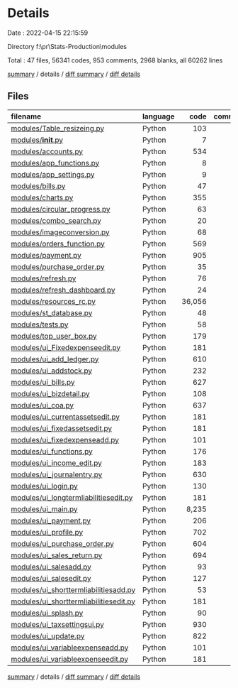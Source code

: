 # Details

Date : 2022-04-15 22:15:59

Directory f:\pr\Stats-Production\modules

Total : 47 files,  56341 codes, 953 comments, 2968 blanks, all 60262 lines

[summary](results.md) / details / [diff summary](diff.md) / [diff details](diff-details.md)

## Files
| filename | language | code | comment | blank | total |
| :--- | :--- | ---: | ---: | ---: | ---: |
| [modules/Table_resizeing.py](/modules/Table_resizeing.py) | Python | 103 | 3 | 20 | 126 |
| [modules/__init__.py](/modules/__init__.py) | Python | 7 | 19 | 5 | 31 |
| [modules/accounts.py](/modules/accounts.py) | Python | 534 | 90 | 85 | 709 |
| [modules/app_functions.py](/modules/app_functions.py) | Python | 8 | 32 | 4 | 44 |
| [modules/app_settings.py](/modules/app_settings.py) | Python | 9 | 7 | 2 | 18 |
| [modules/bills.py](/modules/bills.py) | Python | 47 | 1 | 4 | 52 |
| [modules/charts.py](/modules/charts.py) | Python | 355 | 24 | 70 | 449 |
| [modules/circular_progress.py](/modules/circular_progress.py) | Python | 63 | 27 | 16 | 106 |
| [modules/combo_search.py](/modules/combo_search.py) | Python | 20 | 0 | 11 | 31 |
| [modules/imageconversion.py](/modules/imageconversion.py) | Python | 68 | 1 | 16 | 85 |
| [modules/orders_function.py](/modules/orders_function.py) | Python | 569 | 7 | 77 | 653 |
| [modules/payment.py](/modules/payment.py) | Python | 905 | 5 | 69 | 979 |
| [modules/purchase_order.py](/modules/purchase_order.py) | Python | 35 | 1 | 4 | 40 |
| [modules/refresh.py](/modules/refresh.py) | Python | 76 | 10 | 12 | 98 |
| [modules/refresh_dashboard.py](/modules/refresh_dashboard.py) | Python | 24 | 3 | 5 | 32 |
| [modules/resources_rc.py](/modules/resources_rc.py) | Python | 36,056 | 36 | 8 | 36,100 |
| [modules/st_database.py](/modules/st_database.py) | Python | 48 | 1 | 5 | 54 |
| [modules/tests.py](/modules/tests.py) | Python | 58 | 1 | 11 | 70 |
| [modules/top_user_box.py](/modules/top_user_box.py) | Python | 179 | 139 | 44 | 362 |
| [modules/ui_Fixedexpenseedit.py](/modules/ui_Fixedexpenseedit.py) | Python | 181 | 10 | 42 | 233 |
| [modules/ui_add_ledger.py](/modules/ui_add_ledger.py) | Python | 610 | 10 | 24 | 644 |
| [modules/ui_addstock.py](/modules/ui_addstock.py) | Python | 232 | 24 | 60 | 316 |
| [modules/ui_bills.py](/modules/ui_bills.py) | Python | 627 | 10 | 36 | 673 |
| [modules/ui_bizdetail.py](/modules/ui_bizdetail.py) | Python | 108 | 10 | 31 | 149 |
| [modules/ui_coa.py](/modules/ui_coa.py) | Python | 637 | 10 | 38 | 685 |
| [modules/ui_currentassetsedit.py](/modules/ui_currentassetsedit.py) | Python | 181 | 10 | 42 | 233 |
| [modules/ui_fixedassetsedit.py](/modules/ui_fixedassetsedit.py) | Python | 181 | 10 | 42 | 233 |
| [modules/ui_fixedexpenseadd.py](/modules/ui_fixedexpenseadd.py) | Python | 101 | 10 | 9 | 120 |
| [modules/ui_functions.py](/modules/ui_functions.py) | Python | 176 | 72 | 39 | 287 |
| [modules/ui_income_edit.py](/modules/ui_income_edit.py) | Python | 183 | 10 | 44 | 237 |
| [modules/ui_journalentry.py](/modules/ui_journalentry.py) | Python | 630 | 10 | 32 | 672 |
| [modules/ui_login.py](/modules/ui_login.py) | Python | 130 | 10 | 24 | 164 |
| [modules/ui_longtermliabilitiesedit.py](/modules/ui_longtermliabilitiesedit.py) | Python | 181 | 10 | 42 | 233 |
| [modules/ui_main.py](/modules/ui_main.py) | Python | 8,235 | 144 | 1,562 | 9,941 |
| [modules/ui_payment.py](/modules/ui_payment.py) | Python | 206 | 10 | 32 | 248 |
| [modules/ui_profile.py](/modules/ui_profile.py) | Python | 702 | 16 | 46 | 764 |
| [modules/ui_purchase_order.py](/modules/ui_purchase_order.py) | Python | 604 | 10 | 20 | 634 |
| [modules/ui_sales_return.py](/modules/ui_sales_return.py) | Python | 694 | 16 | 48 | 758 |
| [modules/ui_salesadd.py](/modules/ui_salesadd.py) | Python | 93 | 10 | 9 | 112 |
| [modules/ui_salesedit.py](/modules/ui_salesedit.py) | Python | 127 | 10 | 43 | 180 |
| [modules/ui_shorttermliabilitiesadd.py](/modules/ui_shorttermliabilitiesadd.py) | Python | 53 | 10 | 9 | 72 |
| [modules/ui_shorttermliabilitiesedit.py](/modules/ui_shorttermliabilitiesedit.py) | Python | 181 | 10 | 42 | 233 |
| [modules/ui_splash.py](/modules/ui_splash.py) | Python | 90 | 10 | 11 | 111 |
| [modules/ui_taxsettingsui.py](/modules/ui_taxsettingsui.py) | Python | 930 | 34 | 48 | 1,012 |
| [modules/ui_update.py](/modules/ui_update.py) | Python | 822 | 30 | 74 | 926 |
| [modules/ui_variableexpenseadd.py](/modules/ui_variableexpenseadd.py) | Python | 101 | 10 | 9 | 120 |
| [modules/ui_variableexpenseedit.py](/modules/ui_variableexpenseedit.py) | Python | 181 | 10 | 42 | 233 |

[summary](results.md) / details / [diff summary](diff.md) / [diff details](diff-details.md)